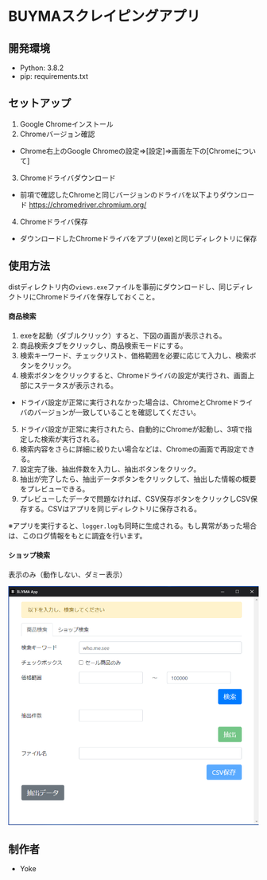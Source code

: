 # BUYMAスクレイピングアプリ

## 開発環境
- Python: 3.8.2
- pip: requirements.txt

## セットアップ

1. Google Chromeインストール
2. Chromeバージョン確認
- Chrome右上のGoogle Chromeの設定⇒[設定]⇒画面左下の[Chromeについて]
3.  Chromeドライバダウンロード
- 前項で確認したChromeと同じバージョンのドライバを以下よりダウンロード
https://chromedriver.chromium.org/
4.  Chromeドライバ保存
- ダウンロードしたChromeドライバをアプリ(exe)と同じディレクトリに保存

## 使用方法

distディレクトリ内の`views.exe`ファイルを事前にダウンロードし、同じディレクトリにChromeドライバを保存しておくこと。

#### 商品検索

1. exeを起動（ダブルクリック）すると、下図の画面が表示される。
2. 商品検索タブをクリックし、商品検索モードにする。
3. 検索キーワード、チェックリスト、価格範囲を必要に応じて入力し、検索ボタンをクリック。
4. 検索ボタンをクリックすると、Chromeドライバの設定が実行され、画面上部にステータスが表示される。
- ドライバ設定が正常に実行されなかった場合は、ChromeとChromeドライバのバージョンが一致していることを確認してください。
5. ドライバ設定が正常に実行されたら、自動的にChromeが起動し、3項で指定した検索が実行される。
6. 検索内容をさらに詳細に絞りたい場合などは、Chromeの画面で再設定できる。
7. 設定完了後、抽出件数を入力し、抽出ボタンをクリック。
8. 抽出が完了したら、抽出データボタンをクリックして、抽出した情報の概要をプレビューできる。
9. プレビューしたデータで問題なければ、CSV保存ボタンをクリックしCSV保存する。CSVはアプリを同じディレクトリに保存される。

※アプリを実行すると、`logger.log`も同時に生成される。もし異常があった場合は、このログ情報をもとに調査を行います。

#### ショップ検索

表示のみ（動作しない、ダミー表示）

<img src=./buyma_app_view.png>

## 制作者
- Yoke
